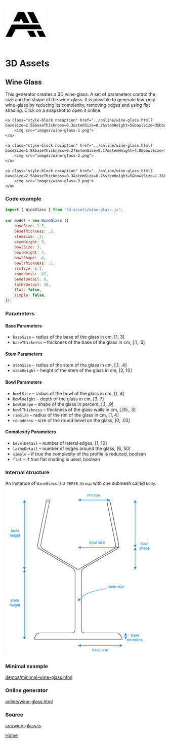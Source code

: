 <img class="logo" src="../assets/logo/logo.png">


# 3D Assets


## Wine Glass

This generator creates a 3D wine-glass. A set
of parameters control the size and the shape of the wine-glass.
It is possible to generale low-poly wine-glass by reducing its
complexity, removing edges and using flat shading. Click
on a snapshot to open it online.

<p class="gallery">

	<a class="style-block nocaption" href="../online/wine-glass.html?baseSize=2.5&baseThickness=0.3&stemSize=0.2&stemHeight=5&bowlSize=3&bowlHeight=5&bowlShape=0.4&bowlThickness=0.1&rimSize=2.1&roundness=0.02&bevelDetail=6&latheDetail=30&flat=false&simple=false">
		<img src="images/wine-glass-1.png">
	</a>

	<a class="style-block nocaption" href="../online/wine-glass.html?baseSize=1.8&baseThickness=0.27&stemSize=0.17&stemHeight=4.8&bowlSize=1.5&bowlHeight=6&bowlShape=0.43&bowlThickness=0.1&rimSize=1.3&roundness=0.013&bevelDetail=6&latheDetail=30&flat=false&simple=false">
		<img src="images/wine-glass-2.png">
	</a>

	<a class="style-block nocaption" href="../online/wine-glass.html?baseSize=2.5&baseThickness=0.3&stemSize=0.2&stemHeight=5&bowlSize=1.2&bowlHeight=3&bowlShape=0.4&bowlThickness=0.12&rimSize=3&roundness=0.007&bevelDetail=6&latheDetail=30&flat=false&simple=false">
		<img src="images/wine-glass-3.png">
	</a>

</p>


### Code example

```js
import { WineGlass } from "3d-assets/wine-glass.js";

var model = new WineGlass ({
	baseSize: 2.5,
	baseThickness: .3,
	stemSize: .2,
	stemHeight: 5,
	bowlSize: 3,
	bowlHeight: 5,
	bowlShape: .4,
	bowlThickness: .1,
	rimSize: 2.1,
	roundness: .02,
	bevelDetail: 6,
	latheDetail: 30,
	flat: false,
	simple: false,
});
```

### Parameters

#### Base Parameters

* `baseSize` &ndash; radius of the base of the glass in cm, [1, 3]
* `baseThickness` &ndash; thickness of the base of the glass in cm, [.1, .5]

#### Stem Parameters

* `stemSize` &ndash; radius of the stem of the glass in cm, [.1, .4]
* `stemHeight` &ndash; height of the stem of the glass in cm, [2, 10]

#### Bowl Parameters

* `bowlSize` &ndash; radius of the bowl of the glass in cm, [1, 4]
* `bowlHeight` &ndash; depth of the glass in cm, [3, 7]
* `bowlShape` &ndash; shape of the glass in percent, [.1, .9]
* `bowlThickness` &ndash; thickness of the glass walls in cm, [.05, .3]
* `rimSize` &ndash; radius of the rim of the glass in cm, [1, 4]
* `roundness` &ndash; size of the round bevel on the glass, [0, .03]

#### Complexity Parameters

* `bevelDetail` &ndash; number of lateral edges, [1, 10]
* `latheDetail` &ndash; number of edges around the glass, [6, 50]
* `simple` &ndash; if *true* the complexity of the profile is reduced, boolean
* `flat` &ndash; if *true* flat shading is used, boolean
	
### Internal structure

An instance of `WineGlass` is a `THREE.Group` with one submesh called `body`.

<img src="images/wine-glass-scheme.png">


### Minimal example

[demos/minimal-wine-glass.html](../demos/minimal-wine-glass.html)


### Online generator

[online/wine-glass.html](../online/wine-glass.html)


### Source

[src/wine-glass.js](https://github.com/boytchev/assets/blob/main/src/wine-glass.js)

		
<div class="footnote">
	<a href="../">Home</a>
</div>
